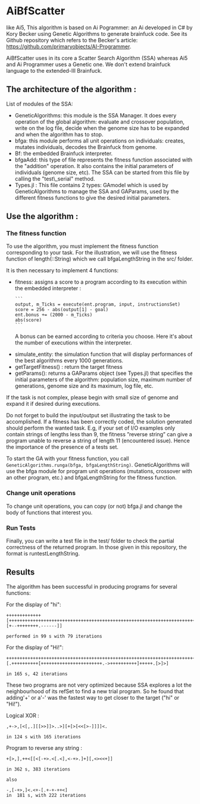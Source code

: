 # AiBfScatter

like Ai5, This algorithm is based on Ai Pogrammer: an Ai developed in C# by Kory Becker using Genetic Algorithms to generate brainfuck code.
See its Github repository which refers to the Becker's article: https://github.com/primaryobjects/AI-Programmer.

AiBfScatter uses in its core a Scatter Search Algorithm (SSA) whereas Ai5 and Ai Programmer uses a Genetic one. We don't extend brainfuck language to the extended-III Brainfuck.

## The architecture of the algorithm : 

 List of modules of the SSA:
 <ul>
<li>GeneticAlgorithms: this module is the SSA Manager. It does every operation of the global algorithm: evaluate and crossover population, write on the log file, decide when the genome size has to be expanded and when the algorithm has to stop.</li>
<li>bfga: this module performs all unit operations on individuals: creates, mutates individuals, decodes the Brainfuck from genome.</li>
<li>Bf: the embedded Brainfuck interpreter. </li>
<li>bfgaAdd: this type of file represents the fitness function associated with the "addition" operation. It also contains the initial parameters of individuals (genome size, etc). The SSA can be started from this file by calling the "test\_serial" method.</li>
<li>Types.jl : This file contains 2 types: GAmodel which is used by GeneticAlgorithms to manage the SSA and GAParams, used by the different fitness functions to give the desired initial parameters.</li>
</ul>

## Use the algorithm : 

### The fitness function
To use the algorithm, you must implement the fitness function corresponding to your task. For the illustration, we will use the fitness function of length(::String) which we call bfgaLengthString in the src/ folder.

It is then necessary to implement 4 functions:
<ul>
<li>fitness: assigns a score to a program according to its execution within the embedded interpreter :
	
	```
	output, m_Ticks = execute(ent.program, input, instructionsSet)
	score = 256 - abs(output[1] - goal) 
	ent.bonus += (2000 - m_Ticks)
	abs(score)
	```
		
A bonus can be earned according to criteria you choose. Here it's about the number of executions within the interpreter.</li>
<li>simulate_entity: the simulation function that will display performances of the best algorithms every 1000 generations.</li>
<li>getTargetFitness() : return the target fitness</li>
<li>getParams(): returns a GAParams object (see Types.jl) that specifies the initial parameters of the algorithm: population size, maximum number of generations, genome size and its maximum, log file, etc.</li>
</ul>

 If the task is not complex, please begin with small size of genome and expand it if desired during executions.

Do not forget to build the input/output set illustrating the task to be accomplished. If a fitness has been correctly coded, the solution generated should perform the wanted task. E.g, if your set of I/O examples only contain strings of lengths less than 9, the fitness ”reverse string” can give a program unable to reverse a string of length 11 (encountered
issue). Hence the importance of the presence of a tests set.

To start the GA with your fitness function, you call ```GeneticAlgorithms.runga(bfga, bfgaLengthString)```. GeneticAlgorithms will use the bfga module for program unit operations (mutations, crossover with an other program, etc.) and bfgaLengthString for the fitness function.

### Change unit operations
To change unit operations, you can copy (or not) bfga.jl and change the body of functions that interest you.

### Run Tests
Finally, you can write a test file in the test/ folder to check the partial correctness of the returned program. In those given in this repository, the format is runtestLengthString.

## Results

The algorithm has been successful in producing programs for several functions:

For the display of  "hi":
```
+++++++++++++[++++++++++++++++++++++++++++++++++++++++++++++++++++++++++++++++++++++++++++++++++++[+--++++++++.------]]

performed in 99 s with 79 iterations
```

For the display of  "Hi!":
```
++++++++++++++++++++++++++++++++++++++++++++++++++++++++++++++++++++++++[.++++++++++[+++++++++++++++++++++++.->++++++++++]+++++.[>]>]

in 165 s, 42 iterations
```
These two programs are not very optimized because SSA explores a lot the neighbourhood of its refSet to find a new trial program. So he found that adding'+' or a'-' was the fastest way to get closer to the target ("hi" or "Hi!").

Logical XOR :
```
,+->,[<[,.][[>>]]>..>][+[>[<<[>-]]]]<.

in 124 s with 165 iterations

```

Program to reverse any string : 
```
+[>,],++<[[<[-+>.<[.<],<-+>.]+][,<><<+]]

in 362 s, 383 iterations

also

-,[-+>,]<.<+-[.+-+-++<]
in  181 s, with 222 iterations
```



